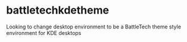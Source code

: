 # battletechkdetheme
Looking to change desktop environment to be a BattleTech theme style environment for KDE desktops
